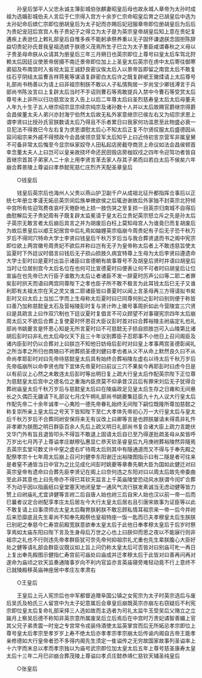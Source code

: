 <!-- { "loadSidebar": true } -->
　　孙皇后邹平人父忠永诚主簿彭城伯张麒妻昭皇后母也故永城人章帝为太孙时成祖为选婚彭城伯夫人言后于仁宗得入宫方十余岁仁宗命昭皇后育之已胡皇后中选为太孙妃命后嫔仁宗即位册胡皇后为太子妃而亦赐后妃冠服章帝即位册胡皇后为后后为贵妃宠冠后宫宫人有子贵妃子之得立为太子是为英宗皇帝胡皇后知上意在贵妃复遘疾上表逊位上敕礼部皇后自惟多疾不能躬承祭养重以无子固怀谦退朕念固拒陈辞益切贵妃孙氏昔我皇祖选嫔于朕德义茂焉所生子巳立为太子羣臣咸谓春秋之义母以子贵圣母命朕从众请其为册皇后三年三月朔日也英宗即位上尊号曰皇太后车驾北狩赖太后因廷议使景帝居摄不南迁景帝即位加上上圣皇太后英宗在虏中太后寄往御寒裘貂及布南宫时入省视太监王诚舒良密议俟太后入以景帝旨即留之南宫太后不敢复往石亨阴结太监曹吉祥蒋冕等谋请复辟密白太后许之既复辟岷王徽煣请上太后尊号礼部尚书杨善以为请上曰非祖宗制朕不敢以人子私情狥居一岁尚宝少卿钱溥言于兵部尚书陈汝言曰上复辟太后当时不手诏则曹石等焉敢提兵入禁中今曹石等受赏太后尊号未上非所以归功慈宫汝言入告上以后二年尊太后曰圣烈慈寿皇太后太后母董夫人年九十生子五人继宗绍宗显宗续宗纯宗及诸孙数十人并以太后故赐官爵继宗得爵会昌侯董太夫人弟兴亦封海宁伯然太后故无私外家意继宗已侯左右又为绍宗求恩上谓李贤曰比授孙氏官朕数请太后乃得且不乐者累日曰我家何功滥恩至此物盛必衰一旦犯法不得救巳今左右复为求恩谓慰太后心不知太后正复不尔贤叹服太后盛德因从容问祖宗来外戚不得预政今会昌侯领京营军太后知乎上曰近侍初言京营军非属皇舅不可备非常太后悔至今显宗纵家奴夺人田私起店房截夺商货上命议如法会昌侯顿首幸念董太夫人上曰岂可以皇亲故挠坏命还民田毁店房枷奴戍之四年令迎驾功者皆自首继宗首其子弟家人二十余上用李贤言革去家人存其子弟而曰若白太后不侯矣六年崩合葬景陵上尊谥曰孝恭懿宪慈仁庄烈齐天配圣章皇后 

　　○钱皇后 

　　钱皇后英宗后也海州人父贵以燕山护卫副千户从成祖北征升都指挥佥事后以正统七年册立孝谨无妬忌英宗闵后族单微欲侯之后辄逊谢故后外家独不封英宗北狩倾中宫所有佐迎驾费夜哀吁天倦卧地上损一肢伤哭之至复损一目英宗归南城不自得后曲慰解后无子贵妃周有子既复辟太监冕请于皇太石立贵妃英宗怒立斥之先是孙太后子英宗无敢言者太后崩后具言之并为胡废后白枉上莫知母宫人为谁竟巳而复胡废后为故后景皇后以郕王妃居宫中后礼焉如妯娌英宗临崩今周贵妃有子后无子恐千秋万岁后不得同穴特命大学士李贤曰钱皇后千秋万岁后当与我合葬贤退而书之阁中宪宗即位欲上两宫徽号周贵妃不欲后并称曰岂有无子为皇帝称太后者上不敢违慈旨使太监夏时下外廷议时倡言曰钱后无子损山损肢久病宜特尊上生母为太后李贤曰遵遗命大学士彭时曰是夏时出旨示诸臣曰宣德朝有故事尊号不及胡皇后贤时并语曰胡皇后当时让位居别宫今太后名位在也何可比宣德夏时曰便表让何不可者时曰胡皇后让位宣庙在也先帝已大行臣子谁敢为太后让者诸臣不发一辞夏时厉声公曰等二耶二者罪矣彭时拱天而语曰两宫同尊陛下之孝也臣子所不敢不极言为此耳钱太后巳无子又谁利耶有太祖太宗在天之灵又谁二耶诸臣皆曰善夏时以闻上言圣母再三方得请拟书矣彭时又曰太后上当加二字而上生母称太后夏时曰已同尊何别之彭时曰别则便于称皆曰善乃加称慈懿皇太石及营裕陵彭时复与贤计昨上徽号事周折如此今营陵宜三穴贤曰是具疏言上曰作双穴制也下廷议夏时复倡言不可众顾望不对事寝宪宗四年太后崩周太后又不欲后合葬上复使夏时怀恩召大臣议彭时首对曰合葬裕陵主祔庙定礼也礼部尚书姚夔言是怀恩心知是无所言夏时曰不可慈懿无子损自损肢岂可入山陵第比诸胡后彭时曰非礼也太后母仪天下且三十年议别葬臣子忍耶事不小他日上召问阁臣及诸内臣彭时仍以合葬对上曰朕岂不知他日妨母后彭时对曰皇上孝事两宫圣德彰闻礼之所当孝之所归也商辂曰不祔葬损圣德刘健曰孝也者从义不从命上默然良久曰不从命尚孝耶彭时对曰先帝待慈懿皇太后具有始终合葬裕陵左虚右以待太后千秋万岁后先帝临崩所以命李贤也陛下宜体先帝夏时曰前议三穴不果矣今再耶彭时曰虑今日是以有前议上心然之未敢违太后彭时等出明日复上疏大行皇太后作配英宗陛下正位尊为慈懿皇太后宫中之德名位之重海内臣庶莫不仰承昔汉吕后有罪宋刘后无子犹得合葬祔庙皇太后千秋万岁后与慈懿皇太后曰在陵庙政足见皇太后生存之日雍和无间悬长之久偶匹无疆请下礼部议七月戊午朔礼部尚书姚夔集廷臣九十九人议大行皇太后作配先帝二十余年诚孝一心夷险一德先帝眷礼始终无间陛下嗣位既隆所尊加慈懿之称复崇所亲上皇太后之号天下皆知陛下至仁大孝体先帝初心万一大行皇太后与皇太后千秋万岁后不合葬同祔安保将来无有议改上曰卿等言是也顾朕屡请未得乖非礼忤非孝卿为朕图之明日群臣百余人先后上疏又明日礼部尚书复合诸大臣上疏力言跪伏文华门外有旨且退皆叩头不得旨不敢退上固请太后自已至乃得遂批疏圣母从矣皆呼万岁出七月丙子上尊谥孝庄献穆弘惠显仁恭天钦圣睿皇后九月庚祔葬裕陵然异隧焉去英宗玄堂可数丈许中窒之虚右圹待周太后则其中有隧通道而又不得与于奉先殿之配祭孝宗十七年周太后崩上召问刘健李东阳谢迁出裕陵图指示曰有二隧是者可往来是者窒不通皆当日中官为之比见成化间彭时姚夔等章奏先朝大臣为国如此健迁对曰英宗皇帝有遗命曰合葬先臣李贤记在阁上曰奈何违之东阳对曰以周太后故先帝委曲至此非其意也上曰先帝亦不得巳耳钦天监言上千英庙陵堂恐动风水朕谓今闰圹合葬不为动乎因以指画纸曰皇堂塞天地闭皇堂一通风气流行朕发素诚当无虑动健等皆力赞上曰祔庙礼尤宜讲健等言祔二后自唐人始也祔三后自宋人始也汉以前一帝一后而巳曩者议定合祔配享孝庄太后居左今大行太皇太后居右且引唐宋故事为证臣等以此不敢复请上曰事须师古太皇太后鞠育朕躬朕不敢忘顾私情耳祖宗来一帝一后今并祔后来恐靡底且先生辈尚不知奉先殿祭也皇祖特座一饭一匙而已夫孝穆皇太后生朕朕已别祀之奉慈今仁寿宫前殿宽朕意欲奉太皇太后于此他日奉孝穆太皇后于后岁时祭享焉如太庙东阳曰陛下言及生身母后万世之心也上曰朕仰而思之夜以不能寐行则非祖宗之礼也不行则违先帝孝群臣犹可奈先帝何抑祖宗礼尤重也先生辈朕腹心大臣好处之健等请礼部会群臣议既议如上旨上问仍称太皇太后可否皆对曰别庙可朼一再日上复出奉先殿图示健指仁寿宫前可庙处曰庙成并迁孝穆太后于此皆对曰善再问再对遂命为庙顷之钦天监奏通陵事岁向不利内官监亦言英庙寝旁难轻动竟不行上意终不已就陵殿移英庙神座居中孝庄左孝肃右 

　　○王皇后 

　　王皇后上元人宪宗后也中军都督追赠阜国公镇之女宪宗为太子时英宗选后与废后吴氏及柏氏三人留宫中为太子妃意属后会章皇后崩既英宗亦崩左右窃疑后不利宪宗即位皇太后复命礼部采择三人选如故而主选者为司礼太监牛玉受吴后父赂立之立踰月上察吴后德不称知非英宗意所属废吴后立后焉后在中宫时万贵妃谲智善媚上官其父兄子弟贵震一时宠之专宫常令戎装侍酒使太监英掌宫而后无所妬忌孝宗即位上尊号皇太后孝宗至孝岁岁上寿不绝太后亦孝孝宗孝宗崩太后传谕内阁自古帝王能孝亲修德如大行皇帝者恐不多得内阁先生须定一隹谥传之无穷故国家故事列圣谥率上十六字而末总以孝而孝宗独以为庙号武宗即位加太皇太后五年上尊号慈圣康寿太皇太后十三年二月巳卯崩合葬茂陵上尊谥曰孝贞庄懿恭靖仁慈钦天辅圣纯皇后 

　　○张皇后 

